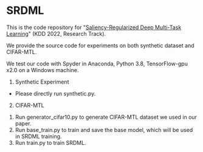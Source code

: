 # SRDML

This is the code repository for "[Saliency-Regularized Deep Multi-Task Learning](https://dl.acm.org/doi/abs/10.1145/3534678.3539442)" (KDD 2022, Research Track). 

We provide the source code for experiments on both synthetic dataset and CIFAR-MTL.

We test our code with Spyder in Anaconda, Python 3.8, TensorFlow-gpu x2.0 on a Windows machine.

1. Synthetic Experiment

- Please directly run synthetic.py.

2. CIFAR-MTL

1) Run generator_cifar10.py to generate CIFAR-MTL dataset we used in our paper.
2) Run base_train.py to train and save the base model, which will be used in SRDML training.
3) Run train.py to train SRDML.







